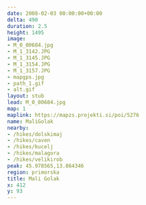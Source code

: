 ```yaml
---
date: 2008-02-03 00:00:00+00:00
delta: 490
duration: 2.5
height: 1495
image:
- M_0_00684.jpg
- M_1_3142.JPG
- M_1_3145.JPG
- M_1_3154.JPG
- M_1_3157.JPG
- mapgps.jpg
- path_1.gif
- alt.gif
layout: stub
lead: M_0_00684.jpg
map: 1
maplink: https://mapzs.projekti.si/poi/5276
name: MaliGolak
nearby:
- /hikes/dolskimaj
- /hikes/caven
- /hikes/kucelj
- /hikes/malagora
- /hikes/velikirob
peak: 45.978565,13.864346
region: primorska
title: Mali Golak
x: 412
y: 93
---
```

